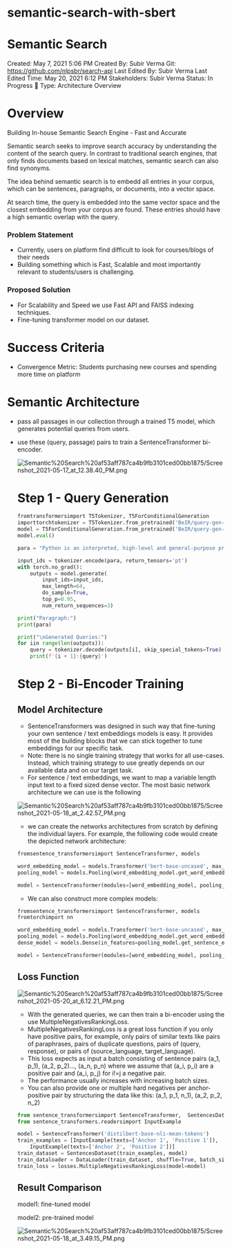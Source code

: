 # semantic-search-with-sbert

# Semantic Search

Created: May 7, 2021 5:06 PM
Created By: Subir Verma
Git: https://github.com/nlpsbr/search-api
Last Edited By: Subir Verma
Last Edited Time: May 20, 2021 6:12 PM
Stakeholders: Subir Verma
Status: In Progress 🙌
Type: Architecture Overview

# Overview

Building In-house Semantic Search Engine - Fast and Accurate

Semantic search seeks to improve search accuracy by understanding the content of the search query. In contrast to traditional search engines, that only finds documents based on lexical matches, semantic search can also find synonyms.

The idea behind semantic search is to embedd all entries in your corpus, which can be sentences, paragraphs, or documents, into a vector space.

At search time, the query is embedded into the same vector space and the closest embedding from your corpus are found. These entries should have a high semantic overlap with the query.

### Problem Statement

- Currently, users on platform find difficult to look for courses/blogs of their needs
- Building something which is Fast, Scalable and most importantly relevant to students/users is challenging.

### Proposed Solution

- For Scalability and Speed we use Fast API and FAISS indexing techniques.
- Fine-tuning transformer model on our dataset.

# Success Criteria

- Convergence Metric: Students purchasing new courses and spending more time on platform

# Semantic Architecture

- pass all passages in our collection through a trained T5 model, which generates potential queries from users.
- use these (query, passage) pairs to train a SentenceTransformer bi-encoder.

    ![Semantic%20Search%20af53aff787ca4b9fb3101ced00bb1875/Screenshot_2021-05-17_at_12.38.40_PM.png](Semantic%20Search%20af53aff787ca4b9fb3101ced00bb1875/Screenshot_2021-05-17_at_12.38.40_PM.png)

    # Step 1 - Query Generation

    ```python
    fromtransformersimport T5Tokenizer, T5ForConditionalGeneration
    importtorchtokenizer = T5Tokenizer.from_pretrained('BeIR/query-gen-msmarco-t5-large-v1')
    model = T5ForConditionalGeneration.from_pretrained('BeIR/query-gen-msmarco-t5-large-v1')
    model.eval()

    para = "Python is an interpreted, high-level and general-purpose programming language. Python's design philosophy emphasizes code readability with its notable use of significant whitespace. Its language constructs and object-oriented approach aim to help programmers write clear, logical code for small and large-scale projects."

    input_ids = tokenizer.encode(para, return_tensors='pt')
    with torch.no_grad():
        outputs = model.generate(
            input_ids=input_ids,
            max_length=64,
            do_sample=True,
            top_p=0.95,
            num_return_sequences=3)

    print("Paragraph:")
    print(para)

    print("\nGenerated Queries:")
    for iin range(len(outputs)):
        query = tokenizer.decode(outputs[i], skip_special_tokens=True)
        print(f'{i + 1}:{query}')
    ```

    # Step 2 - Bi-Encoder Training

    ## Model Architecture

    - SentenceTransformers was designed in such way that fine-tuning your own sentence / text embeddings models is easy. It provides most of the building blocks that we can stick together to tune embeddings for our specific task.
    - Note: there is no single training strategy that works for all use-cases. Instead, which training strategy to use greatly depends on our available data and on our target task.
    - For sentence / text embeddings, we want to map a variable length input text to a fixed sized dense vector. The most basic network architecture we can use is the following

    ![Semantic%20Search%20af53aff787ca4b9fb3101ced00bb1875/Screenshot_2021-05-18_at_2.42.57_PM.png](Semantic%20Search%20af53aff787ca4b9fb3101ced00bb1875/Screenshot_2021-05-18_at_2.42.57_PM.png)

    - we can create the networks architectures from scratch by defining the individual layers. For example, the following code would create the depicted network architecture:

    ```python
    fromsentence_transformersimport SentenceTransformer, models

    word_embedding_model = models.Transformer('bert-base-uncased', max_seq_length=256)
    pooling_model = models.Pooling(word_embedding_model.get_word_embedding_dimension())

    model = SentenceTransformer(modules=[word_embedding_model, pooling_model])
    ```

    - We can also construct more complex models:

    ```python
    fromsentence_transformersimport SentenceTransformer, models
    fromtorchimport nn

    word_embedding_model = models.Transformer('bert-base-uncased', max_seq_length=256)
    pooling_model = models.Pooling(word_embedding_model.get_word_embedding_dimension())
    dense_model = models.Dense(in_features=pooling_model.get_sentence_embedding_dimension(), out_features=256, activation_function=nn.Tanh())

    model = SentenceTransformer(modules=[word_embedding_model, pooling_model, dense_model])
    ```

    ## Loss Function

    ![Semantic%20Search%20af53aff787ca4b9fb3101ced00bb1875/Screenshot_2021-05-20_at_6.12.21_PM.png](Semantic%20Search%20af53aff787ca4b9fb3101ced00bb1875/Screenshot_2021-05-20_at_6.12.21_PM.png)

    - With the generated queries, we can then train a bi-encoder using the use MultipleNegativesRankingLoss.
    - MultipleNegativesRankingLoss is a great loss function if you only have positive pairs, for example, only pairs of similar texts like pairs of paraphrases, pairs of duplicate questions, pairs of (query, response), or pairs of (source_language, target_language).
    - This loss expects as input a batch consisting of sentence pairs (a_1, p_1), (a_2, p_2)…, (a_n, p_n) where we assume that (a_i, p_i) are a positive pair and (a_i, p_j) for i!=j a negative pair.
    - The performance usually increases with increasing batch sizes.
    - You can also provide one or multiple hard negatives per anchor-positive pair by structuring the data like this: (a_1, p_1, n_1), (a_2, p_2, n_2)

    ```python
    from sentence_transformersimport SentenceTransformer,  SentencesDataset, LoggingHandler, losses
    from sentence_transformers.readersimport InputExample

    model = SentenceTransformer('distilbert-base-nli-mean-tokens')
    train_examples = [InputExample(texts=['Anchor 1', 'Positive 1']),
        InputExample(texts=['Anchor 2', 'Positive 2'])]
    train_dataset = SentencesDataset(train_examples, model)
    train_dataloader = DataLoader(train_dataset, shuffle=True, batch_size=train_batch_size)
    train_loss = losses.MultipleNegativesRankingLoss(model=model)
    ```

    ## Result Comparison

    model1: fine-tuned model

    model2: pre-trained model

    ![Semantic%20Search%20af53aff787ca4b9fb3101ced00bb1875/Screenshot_2021-05-18_at_3.49.15_PM.png](Semantic%20Search%20af53aff787ca4b9fb3101ced00bb1875/Screenshot_2021-05-18_at_3.49.15_PM.png)
